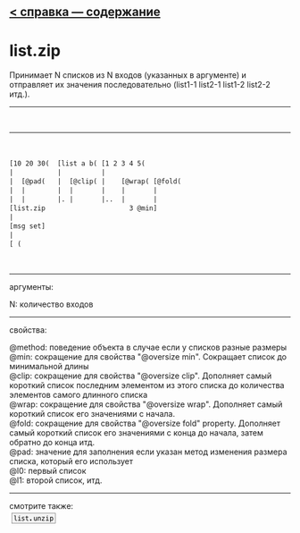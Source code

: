 [< справка — содержание](ceammc_lib.html)
---

# list.zip


Принимает N списков из N входов (указанных в аргументе) и отправляет их значения последовательно (list1-1 list2-1 list1-2 list2-2 итд.).

---

<br>


---


```


[10 20 30(  [list a b( [1 2 3 4 5(
|           |          |
|  [@pad(   |  [@clip( |    [@wrap( [@fold(
|  |        |  |       |    |       |
|  |        |. |       |..  |       |
[list.zip                     3 @min]
|
[msg set]
|
[ (

            
```

---
аргументы:

N: количество входов<br>

---
свойства:

@method: 
            поведение объекта в случае если у списков разные размеры<br>
@min: сокращение для свойства &#34;@oversize min&#34;. Сокращает список до минимальной длины<br>
@clip: сокращение для свойства &#34;@oversize clip&#34;. Дополняет самый короткий список последним элементом из этого списка до количества элементов самого длинного списка<br>
@wrap: сокращение для свойства &#34;@oversize wrap&#34;. Дополняет самый короткий список его значениями с начала.<br>
@fold: сокращение для свойства &#34;@oversize fold&#34; property. Дополняет самый короткий список его значениями с конца до начала, затем обратно до конца итд.<br>
@pad: значение для заполнения если указан метод изменения размера списка, который его использует<br>
@l0: первый список<br>
@l1: второй список, итд.<br>

---
смотрите также:<br>
[![list.unzip](img/object_list.unzip.png)](list.unzip.html)

